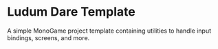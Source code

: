 # Ludum Dare Template

A simple MonoGame project template containing utilities to handle input bindings, screens, and more.
